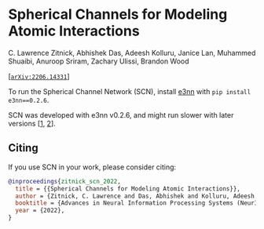# Spherical Channels for Modeling Atomic Interactions

C. Lawrence Zitnick, Abhishek Das, Adeesh Kolluru, Janice Lan, Muhammed Shuaibi, Anuroop Sriram, Zachary Ulissi, Brandon Wood

[[`arXiv:2206.14331`](https://arxiv.org/abs/2206.14331)]

To run the Spherical Channel Network (SCN), install [e3nn](https://github.com/e3nn/e3nn/) with `pip install e3nn==0.2.6`.

SCN was developed with e3nn v0.2.6, and might run slower with later versions [[1](https://github.com/FAIR-Chem/fairchem/issues/397), [2](https://github.com/Open-Catalyst-Project/ocp/pull/402)].

## Citing

If you use SCN in your work, please consider citing:

```bibtex
@inproceedings{zitnick_scn_2022,
  title = {{Spherical Channels for Modeling Atomic Interactions}},
  author = {Zitnick, C. Lawrence and Das, Abhishek and Kolluru, Adeesh and Lan, Janice and Shuaibi, Muhammed and Sriram, Anuroop and Ulissi, Zachary and Wood, Brandon},
  booktitle = {Advances in Neural Information Processing Systems (NeurIPS)},
  year = {2022},
}
```
